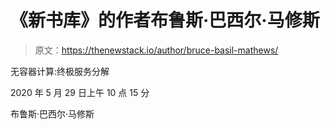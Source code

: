 # 《新书库》的作者布鲁斯·巴西尔·马修斯

> 原文：<https://thenewstack.io/author/bruce-basil-mathews/>

无容器计算:终极服务分解

2020 年 5 月 29 日上午 10 点 15 分

布鲁斯·巴西尔·马修斯